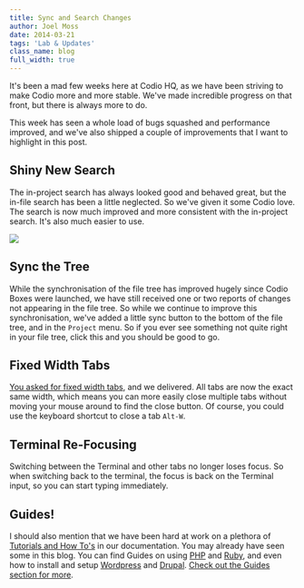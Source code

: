 ```yaml
---
title: Sync and Search Changes
author: Joel Moss
date: 2014-03-21
tags: 'Lab & Updates'
class_name: blog
full_width: true
---
```


It's been a mad few weeks here at Codio HQ, as we have been striving to make Codio more and more stable. We've made incredible progress on that front, but there is always more to do.

This week has seen a whole load of bugs squashed and performance improved, and we've also shipped a couple of improvements that I want to highlight in this post.

## Shiny New Search

The in-project search has always looked good and behaved great, but the in-file search has been a little neglected. So we've given it some Codio love. The search is now much improved and more consistent with the in-project search. It's also much easier to use.

![](blog/search.png)

## Sync the Tree

While the synchronisation of the file tree has improved hugely since Codio Boxes were launched, we have still received one or two reports of changes not appearing in the file tree. So while we continue to improve this synchronisation, we've added a little sync button to the bottom of the file tree, and in the `Project` menu. So if you ever see something not quite right in your file tree, click this and you should be good to go.

## Fixed Width Tabs

[You asked for fixed width tabs](http://cl.ly/image/3x1L2l1T233d), and we delivered. All tabs are now the exact same width, which means you can more easily close multiple tabs without moving your mouse around to find the close button. Of course, you could use the keyboard shortcut to close a tab `Alt-W`.

## Terminal Re-Focusing

Switching between the Terminal and other tabs no longer loses focus. So when switching back to the terminal, the focus is back on the Terminal input, so you can start typing immediately.

## Guides!

I should also mention that we have been hard at work on a plethora of [Tutorials and How To's](https://codio.com/s/docs/specifics/) in our documentation. You may already have seen some in this blog. You can find Guides on using [PHP](https://codio.com/s/docs/specifics/php/) and [Ruby](https://codio.com/s/docs/specifics/ruby/), and even how to install and setup [Wordpress](https://codio.com/s/docs/specifics/wordpress/) and [Drupal](https://codio.com/s/docs/specifics/drupal/). [Check out the Guides section for more](https://codio.com/s/docs/specifics/).
